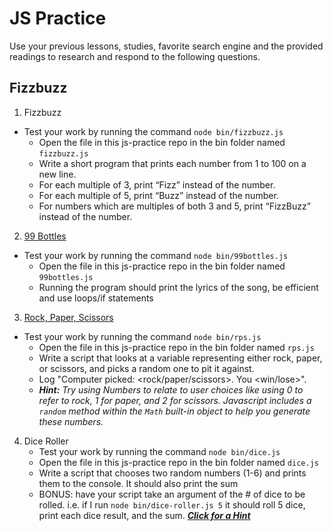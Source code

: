# JS Practice

Use your previous lessons, studies, favorite search engine and the provided
readings to research and respond to the following questions.


## Fizzbuzz

1. Fizzbuzz
-  Test your work by running the command `node bin/fizzbuzz.js` 
    - Open the file in this js-practice repo in the bin folder named `fizzbuzz.js`
    - Write a short program that prints each number from 1 to 100 on a new line.
    - For each multiple of 3, print “Fizz” instead of the number.
    - For each multiple of 5, print “Buzz” instead of the number.
    - For numbers which are multiples of both 3 and 5, print “FizzBuzz”
    instead of the number.

2. [99 Bottles](http://www.99-bottles-of-beer.net/lyrics.html)
-  Test your work by running the command `node bin/99bottles.js`
    - Open the file in this js-practice repo in the bin folder named `99bottles.js`
    - Running the program should print the lyrics of the song, be efficient
    and use loops/if statements

3. [Rock, Paper, Scissors](https://en.wikipedia.org/wiki/Rock%E2%80%93paper%E2%80%93scissors)
-  Test your work by running the command `node bin/rps.js`
    - Open the file in this js-practice repo in the bin folder named `rps.js`
    - Write a script that looks at a variable representing either rock, paper,
      or scissors, and picks a random one to pit it against.
    - Log "Computer picked: <rock/paper/scissors>. You <win/lose>".
    - _**Hint:** Try using Numbers to relate to user choices like using 0 to refer
    to rock, 1 for paper, and 2 for scissors. Javascript includes a `random`
    method within the `Math` built-in object to help you generate these numbers._

4. Dice Roller
   -  Test your work by running the command `node bin/dice.js`
    - Open the file in this js-practice repo in the bin folder named `dice.js`
    - Write a script that chooses two random numbers (1-6) and prints them to
    the console. It should also print the sum
    - BONUS: have your script take an argument of the # of dice to be rolled.
    i.e. if I run `node bin/dice-roller.js 5` it should roll 5 dice, print
    each dice result, and the sum. [_**Click for a Hint**_](https://lmgtfy.com/?q=how+to+pass+arguments+to+a+node+script)
